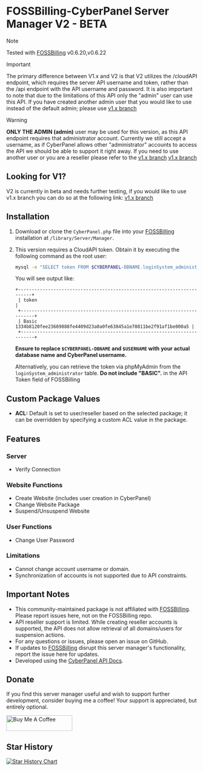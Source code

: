 # FOSSBilling-CyberPanel Server Manager V2 - BETA

> [!NOTE]  
> Tested with [FOSSBilling](https://github.com/FOSSBilling/FOSSBilling) v0.6.20,v0.6.22
>


> [!IMPORTANT]  
> The primary difference between V1.x and V2 is that V2 utilizes the /cloudAPI endpoint, which requires the server API username and token, rather than the /api endpoint with the API username and password.  It is also important to note that due to the limitations of this API only the "admin" user can use this API.  If you have created another admin user that you would like to use instead of the default admin; please use [v1.x branch](https://github.com/NerdbyteIO/FOSSBilling-CyberPanel/tree/v1.x)
>


> [!WARNING]
> **ONLY THE ADMIN (admin)** user may be used for this version, as this API endpoint requires that administrator account.  Currently we still accept a username, as if CyberPanel allows other "administrator" accounts to access the API we should be able to support it right away. If you need to use another user or you are a reseller please refer to the [v1.x branch](https://github.com/NerdbyteIO/FOSSBilling-CyberPanel/tree/v1.x) [v1.x branch](https://github.com/NerdbyteIO/FOSSBilling-CyberPanel/tree/v1.x)
> 

## Looking for V1?
V2 is currently in beta and needs further testing, if you would like to use v1.x branch you can do so at the following link: [v1.x branch](https://github.com/NerdbyteIO/FOSSBilling-CyberPanel/tree/v1.x)

## Installation

1. Download or clone the `CyberPanel.php` file into your [FOSSBilling](https://github.com/FOSSBilling/FOSSBilling) installation at `/library/Server/Manager`.
2. This version requires a CloudAPI token. Obtain it by executing the following command as the root user:

   ```bash
   mysql -e "SELECT token FROM $CYBERPANEL-DBNAME.loginSystem_administrator WHERE username='admin' \G"
   ```

   You will see output like:

   ```
   +------------------------------------------------------------------------+
    | token                                                                  |
    +------------------------------------------------------------------------+
    | Basic 1334b8120fee23669888fe4409d23a0a0fe63845a1e70811be2f91af1be000a5 |
    +------------------------------------------------------------------------+
   ```

   **Ensure to replace `$CYBERPANEL-DBNAME` and `$USERNAME` with your actual database name and CyberPanel username.**

   Alternatively, you can retrieve the token via phpMyAdmin from the `loginSystem_administrator` table. **Do not include "BASIC".** in the API Token field of FOSSBilling

## Custom Package Values

- **ACL:** Default is set to user/reseller based on the selected package; it can be overridden by specifying a custom ACL value in the package.

## Features

### Server
- Verify Connection

### Website Functions
- Create Website (includes user creation in CyberPanel)
- Change Website Package
- Suspend/Unsuspend Website

### User Functions
- Change User Password

### Limitations
- Cannot change account username or domain.
- Synchronization of accounts is not supported due to API constraints.

## Important Notes

- This community-maintained package is not affiliated with [FOSSBilling](https://github.com/FOSSBilling/FOSSBilling). Please report issues here, not on the FOSSBilling repo.
- API reseller support is limited. While creating reseller accounts is supported, the API does not allow retrieval of all domains/users for suspension actions.
- For any questions or issues, please open an issue on GitHub.
- If updates to [FOSSBilling](https://github.com/FOSSBilling/FOSSBilling) disrupt this server manager's functionality, report the issue here for updates.
- Developed using the [CyberPanel API Docs](https://cyberpanel.docs.apiary.io).

## Donate

If you find this server manager useful and wish to support further development, consider buying me a coffee! Your support is appreciated, but entirely optional.

<a href="https://www.buymeacoffee.com/jsonkenyon" target="_blank"><img src="https://cdn.buymeacoffee.com/buttons/default-orange.png" alt="Buy Me A Coffee" height="41" width="174"></a>

## Star History

[![Star History Chart](https://api.star-history.com/svg?repos=NerdbyteIO/FossBilling-CyberPanel&type=Date)](https://star-history.com/#NerdbyteIO/FossBilling-CyberPanel&Date)
